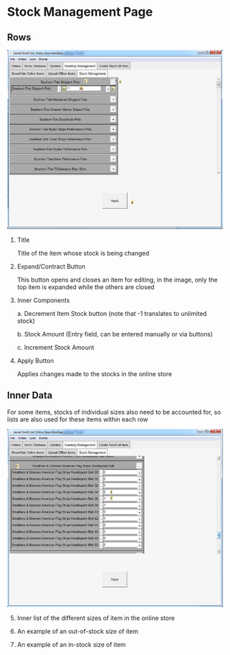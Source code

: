 # Stock Management Page

## Rows

![ShowHideImage](../../imgs/InventoryManageStockTop.png)

1. Title

    Title of the item whose stock is being changed
    
2. Expand/Contract Button

    This button opens and closes an item for editing, in the image,
    only the top item is expanded while the others are closed
    
3. Inner Components

    a. Decrement Item Stock button (note that -1 translates to unlimited stock)
    
    b. Stock Amount (Entry field, can be entered manually or via buttons)
    
    c. Increment Stock Amount
    
4. Apply Button
    
    Applies changes made to the stocks in the online store

## Inner Data

For some items, stocks of individual sizes also need to be accounted for, so lists are also used for these items within each row

![ShowHideImage](../../imgs/InventoryManageStockOpened.png)

5. Inner list of the different sizes of item in the online store

6. An example of an out-of-stock size of item

7. An example of an in-stock size of item
